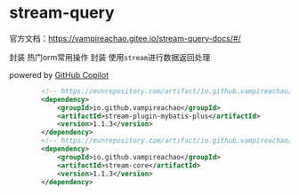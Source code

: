# stream-query

官方文档：https://vampireachao.gitee.io/stream-query-docs/#/

封装 热门orm常用操作
封装 使用`stream`进行数据返回处理

powered by [GitHub Copilot](https://copilot.github.com/)

```xml
        <!-- https://mvnrepository.com/artifact/io.github.vampireachao/stream-plugin-mybatis-plus -->
        <dependency>
            <groupId>io.github.vampireachao</groupId>
            <artifactId>stream-plugin-mybatis-plus</artifactId>
            <version>1.1.3</version>
        </dependency>
        <!-- https://mvnrepository.com/artifact/io.github.vampireachao/stream-core -->
        <dependency>
            <groupId>io.github.vampireachao</groupId>
            <artifactId>stream-core</artifactId>
            <version>1.1.3</version>
        </dependency>
```
